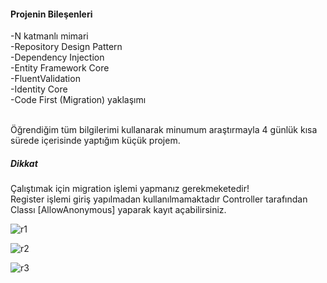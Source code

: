 <h4>Projenin Bileşenleri</h4>
-N katmanlı mimari<br>
-Repository Design Pattern<br>
-Dependency Injection <br>
-Entity Framework Core<br>
-FluentValidation<br>
-Identity Core<br>
-Code First (Migration) yaklaşımı<br><br>

Öğrendiğim tüm bilgilerimi kullanarak minumum araştırmayla 4 günlük kısa sürede içerisinde yaptığım küçük projem.
<br>

<h5>Dikkat</h5>
Çalıştımak için migration işlemi yapmanız gerekmeketedir!<br>
Register işlemi giriş yapılmadan kullanılmamaktadır Controller tarafından Classı [AllowAnonymous] yaparak kayıt açabilirsiniz.

![r1](https://github.com/onuracarsoy/RestaurantWebApplication/assets/115365153/b47e2966-b7de-4dba-94be-82219015d347)

![r2](https://github.com/onuracarsoy/RestaurantWebApplication/assets/115365153/ebc6f04c-66fb-4bf2-a3c4-d8adca11b9a0)

![r3](https://github.com/onuracarsoy/RestaurantWebApplication/assets/115365153/2401d33e-99f8-4717-901f-9b483d240c34)
